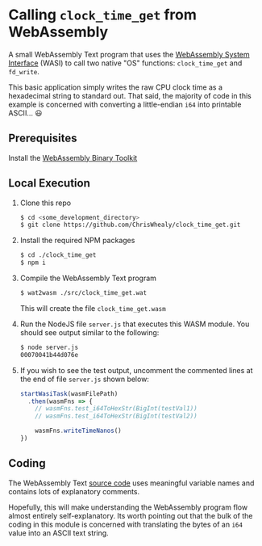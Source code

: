 # Calling `clock_time_get` from WebAssembly

A small WebAssembly Text program that uses the [WebAssembly System Interface](https://wasi.dev/) (WASI) to call two native "OS" functions: `clock_time_get` and `fd_write`.

This basic application simply writes the raw CPU clock time as a hexadecimal string to standard out.
That said, the majority of code in this example is concerned with converting a little-endian `i64` into printable ASCII&hellip;  😃

## Prerequisites

Install the [WebAssembly Binary Toolkit](https://github.com/WebAssembly/wabt)

## Local Execution

1. Clone this repo

    ```bash
    $ cd <some_development_directory>
    $ git clone https://github.com/ChrisWhealy/clock_time_get.git
    ```

1. Install the required NPM packages

    ```bash
    $ cd ./clock_time_get
    $ npm i
    ```

1. Compile the WebAssembly Text program

    ```bash
    $ wat2wasm ./src/clock_time_get.wat
    ```

    This will create the file `clock_time_get.wasm`

1. Run the NodeJS file `server.js` that executes this WASM module.
   You should see output similar to the following:

    ```bash
    $ node server.js
    00070041b44d076e
    ```

1. If you wish to see the test output, uncomment the commented lines at the end of file `server.js` shown below:

   ```javascript
   startWasiTask(wasmFilePath)
     .then(wasmFns => {
       // wasmFns.test_i64ToHexStr(BigInt(testVal1))
       // wasmFns.test_i64ToHexStr(BigInt(testVal2))

       wasmFns.writeTimeNanos()
   })
   ```

## Coding

The WebAssembly Text [source code](./src/clock_time_get.wat) uses meaningful variable names and contains lots of explanatory comments.

Hopefully, this will make understanding the WebAssembly program flow almost entirely self-explanatory.
Its worth pointing out that the bulk of the coding in this module is concerned with translating the bytes of an `i64` value into an ASCII text string.
